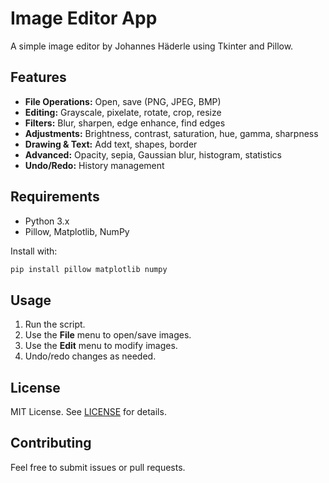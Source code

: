 # Image Editor App

A simple image editor by Johannes Häderle using Tkinter and Pillow.

## Features

- **File Operations:** Open, save (PNG, JPEG, BMP)
- **Editing:** Grayscale, pixelate, rotate, crop, resize
- **Filters:** Blur, sharpen, edge enhance, find edges
- **Adjustments:** Brightness, contrast, saturation, hue, gamma, sharpness
- **Drawing & Text:** Add text, shapes, border
- **Advanced:** Opacity, sepia, Gaussian blur, histogram, statistics
- **Undo/Redo:** History management

## Requirements

- Python 3.x
- Pillow, Matplotlib, NumPy

Install with:

```sh
pip install pillow matplotlib numpy
```

## Usage

1. Run the script.
2. Use the **File** menu to open/save images.
3. Use the **Edit** menu to modify images.
4. Undo/redo changes as needed.

## License

MIT License. See [LICENSE](LICENSE) for details. 

## Contributing

Feel free to submit issues or pull requests.
